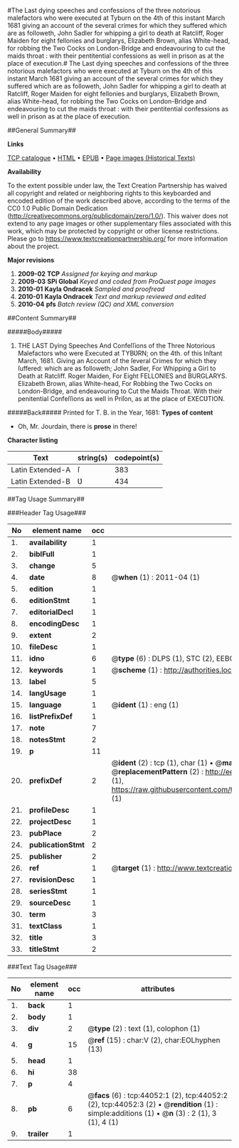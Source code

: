 #The Last dying speeches and confessions of the three notorious malefactors who were executed at Tyburn on the 4th of this instant March 1681 giving an account of the several crimes for which they suffered which are as followeth, John Sadler for whipping a girl to death at Ratcliff, Roger Maiden for eight fellonies and burglarys, Elizabeth Brown, alias White-head, for robbing the Two Cocks on London-Bridge and endeavouring to cut the maids throat : with their pentitential confessions as well in prison as at the place of execution.#
The Last dying speeches and confessions of the three notorious malefactors who were executed at Tyburn on the 4th of this instant March 1681 giving an account of the several crimes for which they suffered which are as followeth, John Sadler for whipping a girl to death at Ratcliff, Roger Maiden for eight fellonies and burglarys, Elizabeth Brown, alias White-head, for robbing the Two Cocks on London-Bridge and endeavouring to cut the maids throat : with their pentitential confessions as well in prison as at the place of execution.

##General Summary##

**Links**

[TCP catalogue](http://www.ota.ox.ac.uk/tcp/)  • 
[HTML](http://tei.it.ox.ac.uk/tcp/Texts-HTML/free/A70/A70519.html)  • 
[EPUB](http://tei.it.ox.ac.uk/tcp/Texts-EPUB/free/A70/A70519.epub) • 
[Page images (Historical Texts)](https://historicaltexts.jisc.ac.uk/eebo-09725886e)

**Availability**

To the extent possible under law, the Text Creation Partnership has waived all copyright and related or neighboring rights to this keyboarded and encoded edition of the work described above, according to the terms of the CC0 1.0 Public Domain Dedication (http://creativecommons.org/publicdomain/zero/1.0/). This waiver does not extend to any page images or other supplementary files associated with this work, which may be protected by copyright or other license restrictions. Please go to https://www.textcreationpartnership.org/ for more information about the project.

**Major revisions**

1. __2009-02__ __TCP__ *Assigned for keying and markup*
1. __2009-03__ __SPi Global__ *Keyed and coded from ProQuest page images*
1. __2010-01__ __Kayla Ondracek__ *Sampled and proofread*
1. __2010-01__ __Kayla Ondracek__ *Text and markup reviewed and edited*
1. __2010-04__ __pfs__ *Batch review (QC) and XML conversion*

##Content Summary##

#####Body#####

1. THE LAST Dying Speeches And Confeſſions of the Three Notorious Malefactors who were Executed at TYBƲRN; on the 4th. of this Inſtant March, 1681. Giving an Account of the ſeveral Crimes for which they ſuffered: which are as followeth; John Sadler, For Whipping a Girl to Death at Ratcliff. Roger Maiden, For Eight FELLONIES and BURGLARYS. Elizabeth Brown, alias White-head, For Robbing the Two Cocks on London-Bridge, and endeavouring to Cut the Maids Throat. With their penitential Confeſſions as well in Priſon, as at the place of EXECƲTION.

#####Back#####
Printed for T. B. in the Year, 1681:
**Types of content**

  * Oh, Mr. Jourdain, there is **prose** in there!

**Character listing**


|Text|string(s)|codepoint(s)|
|---|---|---|
|Latin Extended-A|ſ|383|
|Latin Extended-B|Ʋ|434|

##Tag Usage Summary##

###Header Tag Usage###

|No|element name|occ|attributes|
|---|---|---|---|
|1.|__availability__|1||
|2.|__biblFull__|1||
|3.|__change__|5||
|4.|__date__|8| @__when__ (1) : 2011-04 (1)|
|5.|__edition__|1||
|6.|__editionStmt__|1||
|7.|__editorialDecl__|1||
|8.|__encodingDesc__|1||
|9.|__extent__|2||
|10.|__fileDesc__|1||
|11.|__idno__|6| @__type__ (6) : DLPS (1), STC (2), EEBO-CITATION (1), OCLC (1), VID (1)|
|12.|__keywords__|1| @__scheme__ (1) : http://authorities.loc.gov/ (1)|
|13.|__label__|5||
|14.|__langUsage__|1||
|15.|__language__|1| @__ident__ (1) : eng (1)|
|16.|__listPrefixDef__|1||
|17.|__note__|7||
|18.|__notesStmt__|2||
|19.|__p__|11||
|20.|__prefixDef__|2| @__ident__ (2) : tcp (1), char (1)  •  @__matchPattern__ (2) : ([0-9\-]+):([0-9IVX]+) (1), (.+) (1)  •  @__replacementPattern__ (2) : http://eebo.chadwyck.com/downloadtiff?vid=$1&page=$2 (1), https://raw.githubusercontent.com/textcreationpartnership/Texts/master/tcpchars.xml#$1 (1)|
|21.|__profileDesc__|1||
|22.|__projectDesc__|1||
|23.|__pubPlace__|2||
|24.|__publicationStmt__|2||
|25.|__publisher__|2||
|26.|__ref__|1| @__target__ (1) : http://www.textcreationpartnership.org/docs/. (1)|
|27.|__revisionDesc__|1||
|28.|__seriesStmt__|1||
|29.|__sourceDesc__|1||
|30.|__term__|3||
|31.|__textClass__|1||
|32.|__title__|3||
|33.|__titleStmt__|2||


###Text Tag Usage###

|No|element name|occ|attributes|
|---|---|---|---|
|1.|__back__|1||
|2.|__body__|1||
|3.|__div__|2| @__type__ (2) : text (1), colophon (1)|
|4.|__g__|15| @__ref__ (15) : char:V (2), char:EOLhyphen (13)|
|5.|__head__|1||
|6.|__hi__|38||
|7.|__p__|4||
|8.|__pb__|6| @__facs__ (6) : tcp:44052:1 (2), tcp:44052:2 (2), tcp:44052:3 (2)  •  @__rendition__ (1) : simple:additions (1)  •  @__n__ (3) : 2 (1), 3 (1), 4 (1)|
|9.|__trailer__|1||

